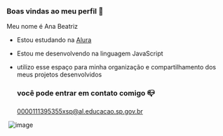 ### Boas vindas ao meu perfil 🖤

Meu nome é Ana Beatriz

- Estou estudando na [Alura]( https://www.alura.com.br)
- Estou me desenvolvendo na linguagem JavaScript
- utilizo esse espaço para minha organização e compartilhamento dos meus projetos desenvolvidos

  ### você pode entrar em contato comigo 📪

  0000111395355xsp@al.educacao.sp.gov.br


![]()
![image](https://github.com/user-attachments/assets/ce3b570a-f388-4ce5-884b-2e86e6bb6a81)
